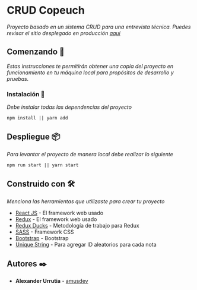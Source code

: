 # CRUD Copeuch

_Proyecto basado en un sistema CRUD para una entrevista técnica. Puedes revisar el sitio desplegado en producción [aquí](https://copeuch.vercel.app//)_

## Comenzando 🚀

_Estas instrucciones te permitirán obtener una copia del proyecto en funcionamiento en tu máquina local para propósitos de desarrollo y pruebas._

### Instalación 🔧

_Debe instalar todas las dependencias del proyecto_

```
npm install || yarn add
```

## Despliegue 📦

_Para levantar el proyecto de manera local debe realizar lo siguiente_

```
npm run start || yarn start
```

## Construido con 🛠️

_Menciona las herramientas que utilizaste para crear tu proyecto_

- [React JS](https://es.reactjs.org/) - El framework web usado
- [Redux](https://es.reactjs.org/) - El framework web usado
- [Redux Ducks](https://github.com/erikras/ducks-modular-redux) - Metodología de trabajo para Redux
- [SASS](https://sass-lang.com/) - Framework CSS
- [Bootstrap](https://react-bootstrap.github.io/) - Bootstrap
- [Unique String](https://www.npmjs.com/package/unique-string) - Para agregar ID aleatorios para cada nota

## Autores ✒️

- **Alexander Urrutia** - [amusdev](https://github.com/mts4)
